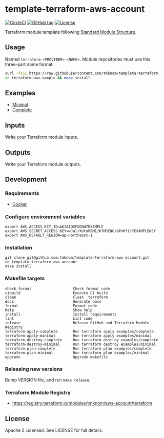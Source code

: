 # template-terraform-aws-account

[![CircleCI](https://circleci.com/gh/tmknom/template-terraform-aws-account.svg?style=svg)](https://circleci.com/gh/tmknom/template-terraform-aws-account)
[![GitHub tag](https://img.shields.io/github/tag/tmknom/template-terraform-aws-account.svg)](https://registry.terraform.io/modules/tmknom/aws-account/terraform)
[![License](https://img.shields.io/github/license/tmknom/template-terraform-aws-account.svg)](https://opensource.org/licenses/Apache-2.0)

Terraform module template following [Standard Module Structure](https://www.terraform.io/docs/modules/create.html#standard-module-structure).

## Usage

Named `terraform-<PROVIDER>-<NAME>`. Module repositories must use this three-part name format.

```sh
curl -fsSL https://raw.githubusercontent.com/tmknom/template-terraform-aws-account/master/install | sh -s terraform-aws-sample
cd terraform-aws-sample && make install
```

## Examples

- [Minimal](https://github.com/tmknom/template-terraform-aws-account/tree/master/examples/minimal)
- [Complete](https://github.com/tmknom/template-terraform-aws-account/tree/master/examples/complete)

## Inputs

Write your Terraform module inputs.

## Outputs

Write your Terraform module outputs.

## Development

### Requirements

- [Docker](https://www.docker.com/)

### Configure environment variables

```shell
export AWS_ACCESS_KEY_ID=AKIAIOSFODNN7EXAMPLE
export AWS_SECRET_ACCESS_KEY=wJalrXUtnFEMI/K7MDENG/bPxRfiCYEXAMPLEKEY
export AWS_DEFAULT_REGION=ap-northeast-1
```

### Installation

```shell
git clone git@github.com:tmknom/template-terraform-aws-account.git
cd template-terraform-aws-account
make install
```

### Makefile targets

```text
check-format                   Check format code
cibuild                        Execute CI build
clean                          Clean .terraform
docs                           Generate docs
format                         Format code
help                           Show help
install                        Install requirements
lint                           Lint code
release                        Release GitHub and Terraform Module Registry
terraform-apply-complete       Run terraform apply examples/complete
terraform-apply-minimal        Run terraform apply examples/minimal
terraform-destroy-complete     Run terraform destroy examples/complete
terraform-destroy-minimal      Run terraform destroy examples/minimal
terraform-plan-complete        Run terraform plan examples/complete
terraform-plan-minimal         Run terraform plan examples/minimal
upgrade                        Upgrade makefile
```

### Releasing new versions

Bump VERSION file, and run `make release`.

### Terraform Module Registry

- <https://registry.terraform.io/modules/tmknom/aws-account/terraform>

## License

Apache 2 Licensed. See LICENSE for full details.
